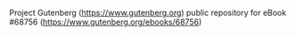 Project Gutenberg (https://www.gutenberg.org) public repository for eBook #68756 (https://www.gutenberg.org/ebooks/68756)
